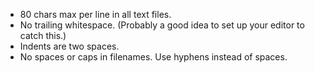* 80 chars max per line in all text files.
* No trailing whitespace. (Probably a good idea to set up your editor to catch
  this.)
* Indents are two spaces.
* No spaces or caps in filenames. Use hyphens instead of spaces.
